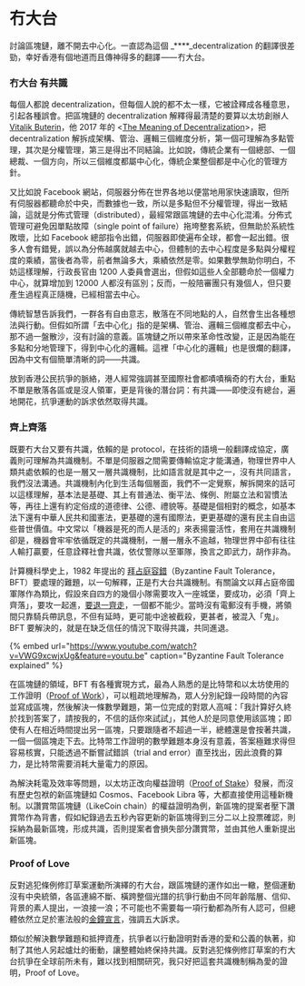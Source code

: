 # 冇大台

討論區塊鏈，離不開去中心化。一直認為這個 _****_decentralization 的翻譯很差勁，幸好香港有個地道而且傳神得多的翻譯 —— 冇大台。

### 冇大台 有共識

每個人都說 decentralization，但每個人說的都不太一樣，它被詮釋成各種意思，引起各種誤會。把區塊鏈的 decentralization 解釋得最清楚的要算以太坊創辦人 [Vitalik Buterin](https://en.wikipedia.org/wiki/Vitalik_Buterin)，他 2017 年的 &lt;[The Meaning of Decentralization](https://medium.com/@VitalikButerin/the-meaning-of-decentralization-a0c92b76a274)&gt;，把 decentralization 解拆成架構、管治、邏輯三個維度分析，第一個可理解為多點管理，其次是分權管理，第三是得出不同結論。比如說，傳統企業有一個總部、一個總裁、一個方向，所以三個維度都屬中心化，傳統企業整個都是中心化的管理方針。

又比如說 Facebook 網站，伺服器分佈在世界各地以便當地用家快速讀取，但所有伺服器都聽命於中央，而數據也一致，所以是多點但不分權管理，得出一致結論，這就是分佈式管理（distributed），最經常跟區塊鏈的去中心化混淆。分佈式管理可避免因單點故障（single point of failure）拖垮整套系統，但無助於系統性敗壞，比如 Facebook 總部指令出錯，伺服器即使遍布全球，都會一起出錯。很多人會有錯覺，誤以為分佈越廣就越去中心，但體制的去中心程度是多點與分權程度的乘績，當後者為零，前者無論多大，乘績依然是零。如果數學無助你明白，不妨這樣理解，行政長官由 1200 人委員會選出，但假如這些人全部聽命於一個權力中心，就算增加到 12000 人都沒有區別；反而，一般陪審團只有幾個人，但只要產生過程真正隨機，已經相當去中心。

傳統智慧告訴我們，一群各有自由意志，散落在不同地點的人，自然會生出各種想法與行動。但假如所謂「去中心化」指的是架構、管治、邏輯三個維度都去中心，那不過一盤散沙，沒有討論的意義。區塊鏈之所以帶來革命性改變，正是因為能在多點和分地管理下，得到中心化的邏輯。這裡「中心化的邏輯」也是很爛的翻譯，因為中文有個簡單清晰的詞——共識。

放到香港公民抗爭的脈絡，港人經常強調甚至國際社會都嘖嘖稱奇的冇大台，重點不單是散落各區或是沒人領軍，更是背後的潛台詞：有共識——即使沒有總台，遍地開花，抗爭運動的訴求依然取得共識。

### 齊上齊落

既要冇大台又要有共識，依賴的是 protocol，在技術的語境一般翻譯成協定，廣義則可理解為共識機制。不單是伺服器之間需要傳輸協定才能溝通，物理世界中人類共處依賴的也是一層又一層共識機制，比如語言就是其中之一，沒有共同語言，我們沒法溝通。共識機制內化到生活每個層面，我們不一定覺察，解拆開來的話可以這樣理解，基本法是基礎、其上有普通法、衡平法、條例、附屬立法和習慣法等，再往上還有約定俗成的道德律、公德、禮貌等。基礎是個相對的概念，如基本法下還有中華人民共和國憲法，更基礎的還有國際法，更更基礎的還有民主自由這些普世價值。中文常以「機器是死的而人是活的」來表揚靈活性，套用在共識機制卻是，機器會牢牢依循既定的共識機制，一層一層永不逾越，物理世界中卻有往往人輸打贏要，任意詮釋社會共識，依仗警隊以至軍隊，換言之即武力，胡作非為。

計算機科學史上，1982 年提出的 [拜占庭容錯](https://youtu.be/VWG9xcwjxUg)（Byzantine Fault Tolerance，BFT）要處理的難題，以一句解釋，正是冇大台共識機制。有關論文以拜占庭帝國軍隊作為類比，假設來自四方的幾個小隊需要攻入一座城堡，要成功，必須「齊上齊落」，要攻一起進，[要退一齊走](https://thestandnews.com/politics/%E4%BD%94%E9%A0%98%E7%AB%8B%E6%B3%95%E6%9C%83-%E5%A0%85%E6%8C%81-%E4%B8%80%E9%BD%8A%E8%B5%B0-%E6%95%B8%E5%8D%81%E7%A4%BA%E5%A8%81%E8%80%85%E5%86%92%E6%B8%85%E5%A0%B4%E6%AD%BB%E7%B7%9A-%E9%87%8D%E8%BF%94%E6%9C%83%E8%AD%B0%E5%BB%B3%E5%8B%B8%E9%9B%A2%E7%95%99%E5%AE%88%E8%80%85/)，一個都不能少。當時沒有電郵沒有手機，將領間只靠騎兵帶訊息，不但有延時，更可能中途被截殺，更甚者，被混入「鬼」。BFT 要解決的，就是在缺乏信任的情況下取得共識，共同進退。

{% embed url="https://www.youtube.com/watch?v=VWG9xcwjxUg&feature=youtu.be" caption="Byzantine Fault Tolerance explained" %}

在區塊鏈的領域，BFT 有各種實現方式，最為人熟悉的是比特幣和以太坊使用的工作證明（[Proof of Work](https://en.wikipedia.org/wiki/Proof_of_work)），可以粗疏地理解為，眾人分別紀錄一段時間的內容並寫成區塊，然後解決一條數學難題，第一位完成的對眾人高喊：「我計算好久終於找到答案了，請按我的，不信的話你來試試」，其他人於是同意使用該區塊；即使有人在相近時間提出另一區塊，只要跟隨者不超過一半，總體還是會按著共識，一個一個區塊走下去。比特幣工作證明的數學難題本身沒有意義，答案極難求得但容易核實，只能透過不斷嘗試錯誤（trial and error）直至找出，因此浪費的算力，是比特幣需要消耗大量電力的原因。

為解決耗電及效率等問題，以太坊正改向權益證明（[Proof of Stake](https://en.wikipedia.org/wiki/Proof_of_stake)）發展，而沒有歷史包袱的新區塊鏈如 Cosmos、Facebook Libra 等，大都直接使用這種新機制。以讚賞幣區塊鏈（LikeCoin chain）的權益證明為例，新區塊的提案者壓下讚賞幣作為背書，假如紀錄過去五秒內容更新的新區塊得到三分二以上投票確認，則採納為最新區塊，形成共識，否則提案者會損失部分讚賞幣，並由其他人重新提出新區塊。

### Proof of Love

反對逃犯條例修訂草案運動所演繹的冇大台，跟區塊鏈的運作如出一轍，整個運動沒有中央統領，各區連綿不斷、橫跨整個光譜的抗爭行動由不同年齡階層、信仰、背景的素人提出，一浪接一浪；不可能也不需要每一項行動都為所有人認可，但總體依然立足於憲法般的[金鐘宣言](https://www.inmediahk.net/node/1065302)，強調五大訴求。

類似於解決數學難題和抵押資產，抗爭者以行動證明對香港的愛和公義的執著，抑制了其他人另起爐灶的衝動，讓整體始終保持共識。反對逃犯條例修訂草案的冇大台抗爭在全球前所未有，難以找到相關研究，我只好把這套共識機制稱為愛的證明，Proof of Love。

#### 


